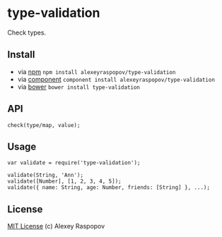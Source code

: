 # type-validation

Check types.

## Install

 * via [npm](https://npmjs.org) `npm install alexeyraspopov/type-validation`
 * via [component](http://component.io) `component install alexeyraspopov/type-validation`
 * via [bower](http://bower.io) `bower install type-validation`

## API

	check(type/map, value);

## Usage

	var validate = require('type-validation');

	validate(String, 'Ann');
	validate([Number], [1, 2, 3, 4, 5]);
	validate({ name: String, age: Number, friends: [String] }, ...);

## License

[MIT License](http://en.wikipedia.org/wiki/MIT_License) (c) Alexey Raspopov
